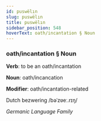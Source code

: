 ```yaml
---
id: puswëlın
slug: puswëlın
title: puswëlın
sidebar_position: 548
hoverText: oath/incantation § Noun
---
```


### oath/incantation § Noun

**Verb**: to be an oath/incantation

**Noun**: oath/incancation

**Modifier**: oath/incantation-related

Dutch bezwering /bəˈzʋeː.rɪŋ/

*Germanic Language Family*